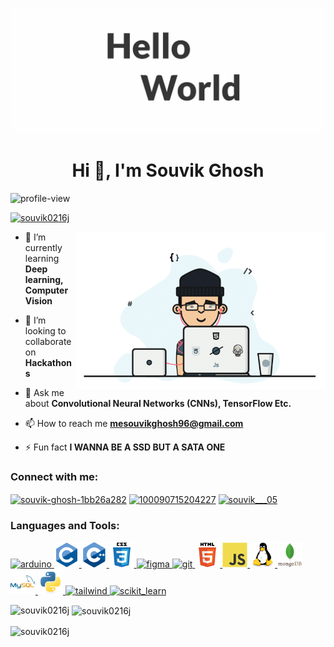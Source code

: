 ![MasterHead](https://github.com/Souvik0216J/Souvik0216J/blob/main/ezgif.com-gif-maker.gif)
<h1 align="center">Hi 👋, I'm Souvik Ghosh</h1>
<!-- <h3 align="center">A Passionate Full Stack Developer From India</h3> -->

<p align="left"> <img src="https://komarev.com/ghpvc/?username=souvik0216j&label=Profile%20views&color=0e75b6&style=flat" alt="profile-view" /> </p>

<p align="left"> <a href="https://github.com/ryo-ma/github-profile-trophy"><img src="https://github-profile-trophy.vercel.app/?username=souvik0216j" alt="souvik0216j" /></a> </p>


<img src="coding.gif" alt="Coding" width="400" align="right">

- 🌱 I’m currently learning **Deep learning, Computer Vision**

- 👯 I’m looking to collaborate on **Hackathons**

- 💬 Ask me about **Convolutional Neural Networks (CNNs), TensorFlow Etc.**

- 📫 How to reach me **mesouvikghosh96@gmail.com**

- ⚡ Fun fact **I WANNA BE A SSD BUT A SATA ONE**

<h3 align="left">Connect with me:</h3>
<p align="left">
<a href="https://linkedin.com/in/souvik-ghosh-1bb26a282" target="blank"><img align="center" src="https://raw.githubusercontent.com/rahuldkjain/github-profile-readme-generator/master/src/images/icons/Social/linked-in-alt.svg" alt="souvik-ghosh-1bb26a282" height="30" width="40" /></a>
<a href="https://fb.com/100090715204227" target="blank"><img align="center" src="https://raw.githubusercontent.com/rahuldkjain/github-profile-readme-generator/master/src/images/icons/Social/facebook.svg" alt="100090715204227" height="30" width="40" /></a>
<a href="https://instagram.com/souvik___05" target="blank"><img align="center" src="https://raw.githubusercontent.com/rahuldkjain/github-profile-readme-generator/master/src/images/icons/Social/instagram.svg" alt="souvik___05" height="30" width="40" /></a>
</p>

<h3 align="left">Languages and Tools:</h3>
<p align="left"> <a href="https://www.arduino.cc/" target="_blank" rel="noreferrer"> <img src="https://cdn.worldvectorlogo.com/logos/arduino-1.svg" alt="arduino" width="40" height="40"/> </a> <a href="https://www.cprogramming.com/" target="_blank" rel="noreferrer"> <img src="https://raw.githubusercontent.com/devicons/devicon/master/icons/c/c-original.svg" alt="c" width="40" height="40"/> </a> <a href="https://www.w3schools.com/cpp/" target="_blank" rel="noreferrer"> <img src="https://raw.githubusercontent.com/devicons/devicon/master/icons/cplusplus/cplusplus-original.svg" alt="cplusplus" width="40" height="40"/> </a> <a href="https://www.w3schools.com/css/" target="_blank" rel="noreferrer"> <img src="https://raw.githubusercontent.com/devicons/devicon/master/icons/css3/css3-original-wordmark.svg" alt="css3" width="40" height="40"/> </a> <a href="https://www.figma.com/" target="_blank" rel="noreferrer"> <img src="https://www.vectorlogo.zone/logos/figma/figma-icon.svg" alt="figma" width="40" height="40"/> </a> <a href="https://git-scm.com/" target="_blank" rel="noreferrer"> <img src="https://www.vectorlogo.zone/logos/git-scm/git-scm-icon.svg" alt="git" width="40" height="40"/> </a> <a href="https://www.w3.org/html/" target="_blank" rel="noreferrer"> <img src="https://raw.githubusercontent.com/devicons/devicon/master/icons/html5/html5-original-wordmark.svg" alt="html5" width="40" height="40"/> </a> <a href="https://developer.mozilla.org/en-US/docs/Web/JavaScript" target="_blank" rel="noreferrer"> <img src="https://raw.githubusercontent.com/devicons/devicon/master/icons/javascript/javascript-original.svg" alt="javascript" width="40" height="40"/> </a> <a href="https://www.linux.org/" target="_blank" rel="noreferrer"> <img src="https://raw.githubusercontent.com/devicons/devicon/master/icons/linux/linux-original.svg" alt="linux" width="40" height="40"/> </a> <a href="https://www.mongodb.com/" target="_blank" rel="noreferrer"> <img src="https://raw.githubusercontent.com/devicons/devicon/master/icons/mongodb/mongodb-original-wordmark.svg" alt="mongodb" width="40" height="40"/> </a> <a href="https://www.mysql.com/" target="_blank" rel="noreferrer"> <img src="https://raw.githubusercontent.com/devicons/devicon/master/icons/mysql/mysql-original-wordmark.svg" alt="mysql" width="40" height="40"/> </a> <a href="https://www.python.org" target="_blank" rel="noreferrer"> <img src="https://raw.githubusercontent.com/devicons/devicon/master/icons/python/python-original.svg" alt="python" width="40" height="40"/> </a> <a href="https://tailwindcss.com/" target="_blank" rel="noreferrer"> <img src="https://www.vectorlogo.zone/logos/tailwindcss/tailwindcss-icon.svg" alt="tailwind" width="40" height="40"/> </a> <a href="https://scikit-learn.org/" target="_blank" rel="noreferrer"> <img src="https://upload.wikimedia.org/wikipedia/commons/0/05/Scikit_learn_logo_small.svg" alt="scikit_learn" width="40" height="40"/><a href="https://www.tensorflow.org" target="_blank" rel="noreferrer"></a></p>

<p><img align="left" src="https://github-readme-stats.vercel.app/api/top-langs?username=souvik0216j&show_icons=true&locale=en&layout=compact" alt="souvik0216j" /></p>

<p>&nbsp;<img align="center" src="https://github-readme-stats.vercel.app/api?username=souvik0216j&show_icons=true&locale=en" alt="souvik0216j" /></p>

<p><img align="center" src="https://github-readme-streak-stats.herokuapp.com/?user=souvik0216j&" alt="souvik0216j" /></p>
